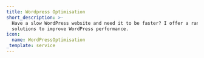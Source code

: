 ```yaml
---
title: Wordpress Optimisation
short_description: >-
  Have a slow WordPress website and need it to be faster? I offer a range
  solutions to improve WordPress performance.
icon:
  name: WordPressOptimisation
_template: service
---
```






